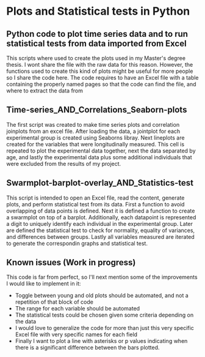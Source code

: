 # Plots and Statistical tests in Python

## Python code to plot time series data and to run statistical tests from data imported from Excel

This scripts where used to create the plots used in my Master's degree thesis. I wont share the file with the raw data for this reason. However, the functions used to create this kind of plots might be useful for more people so I share the code here.
The code requires to have an Excel file with a table containing the properly named pages so that the code can find the file, and where to extract the data from

## Time-series_AND_Correlations_Seaborn-plots

The first script was created to make time series plots and correlation joinplots from an excel file. After loading the data, a jointplot for each experimental group is created using Seaborns libray. Next lineplots are created for the variables that were longitudinally measured. This cell is repeated to plot the experimental data together, next the data separated by age, and lastly the experimental data plus some additional individuals that were excluded from the results of my project.

## Swarmplot-barplot-overlay_AND_Statistics-test

This script is intended to open an Excel file, read the content, generate plots, and perform statistical test from its data. First a function to avoid overlapping of data points is defined. Next it is defined a function to create a swarmplot on top of a barplot. Additionally, each datapoint is represented a digit to uniquely identify each individual in the experimental group. Later are defined the statistical test to check for normality, equality of variances, and differences between groups. Lastly all variables measured are iterated to generate the correspondin graphs and statistical test.



## Known issues (Work in progress)

This code is far from perfect, so I'll next mention some of the improvements I would like to implement in it:

  - Toggle between young and old plots should be automated, and not a repetition of that block of code
  - The range for each variable should be automated
  - The statistical tests could be chosen given some criteria depending on the data
  - I would love to generalize the code for more than just this very specific Excel file with very specific names for each field
  - Finally I want to plot a line with asterisks or p values indicating when there is a significant difference between the bars plotted. 
